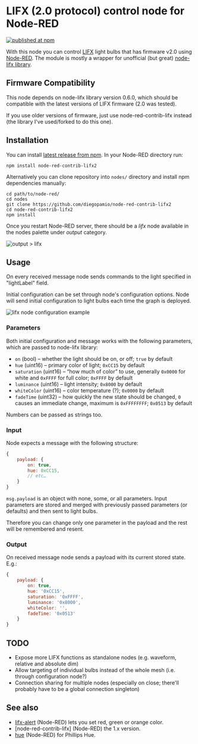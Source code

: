 # LIFX (2.0 protocol) control node for Node-RED

[![published at npm](https://img.shields.io/npm/v/node-red-contrib-lifx2.svg)](https://www.npmjs.org/package/node-red-contrib-lifx2)

With this node you can control [LIFX](http://lifx.co/) light bulbs that has firmware v2.0 using [Node-RED](http://nodered.org/). The module is mostly a wrapper for unofficial (but great) [node-lifx library](https://github.com/MariusRumpf/node-lifx).

## Firmware Compatibility

This node depends on node-lifx library version 0.6.0, which should be compatible with the latest versions of LIFX firmware (2.0 was tested).

If you use older versions of firmware, just use node-red-contrib-lifx instead (the library I've used/forked to do this one).

## Installation

You can install [latest release from npm](https://www.npmjs.org/package/node-red-contrib-lifx2). In your Node-RED directory run:

    npm install node-red-contrib-lifx2

Alternatively you can clone repository into `nodes/` directory and install npm dependencies manually:

    cd path/to/node-red/
    cd nodes
    git clone https://github.com/diegopamio/node-red-contrib-lifx2
    cd node-red-contrib-lifx2
    npm install

Once you restart Node-RED server, there should be a _lifx_ node available in the nodes palette under _output_ category.

![output > lifx](https://cloud.githubusercontent.com/assets/616767/4834675/08ec1df2-5fb0-11e4-905a-89c8cbe08e9f.png)

## Usage

On every received message node sends commands to the light specified in "lightLabel" field.

Initial configuration can be set through node's configuration options. Node will send initial configuration to light bulbs each time the graph is deployed.

![lifx node configuration example](https://cloud.githubusercontent.com/assets/616767/4834356/034839c4-5fad-11e4-946a-e901ac80b536.png)

### Parameters

Both initial configuration and message works with the following parameters, which are passed to node-lifx library:

* `on` (bool) – whether the light should be on, or off; `true` by default
* `hue` (uint16) – primary color of light; `0xCC15` by default
* `saturation` (uint16) – “how much of color” to use, generally `0x0000` for white and `0xFFFF` for full color; `0xFFFF` by default
* `luminance` (uint16) – light intensity; `0x8000` by default
* `whiteColor` (uint16) – color temperature (?); `0x0000` by default
* `fadeTime` (uint32) – how quickly the new state should be changed, `0` causes an immediate change, maximum is `0xFFFFFFFF`; `0x0513` by default

Numbers can be passed as strings too.

### Input

Node expects a message with the following structure:

```js
{
    payload: {
        on: true,
        hue: 0xCC15,
        // etc…
    }
}
```

`msg.payload` is an object with none, some, or all parameters. Input parameters are stored and merged with previously passed parameters (or defaults) and then sent to light bulbs.

Therefore you can change only one parameter in the payload and the rest will be remembered and resent.

### Output

On received message node sends a payload with its current stored state. E.g.:

```js
{
    payload: {
        on: true,
        hue: '0xCC15',
        saturation: '0xFFFF',
        luminance: '0x8000',
        whiteColor: '',
        fadeTime: '0x0513'
    }
}
```

## TODO

* Expose more LIFX functions as standalone nodes (e.g. waveform, relative and absolute dim)
* Allow targeting of individual bulbs instead of the whole mesh (i.e. through configuration node?)
* Connection sharing for multiple nodes (especially on close; there'll probably have to be a global connection singleton)

## See also

* [lifx-alert](https://github.com/TinajaLabs/lifx-alert/) (Node-RED) lets you set red, green or orange color.
* [node-red-contrib-lifx] (Node-RED) the 1.x version.
* [hue](https://github.com/node-red/node-red-nodes/tree/master/hardware/hue) (Node-RED) for Phillips Hue.
